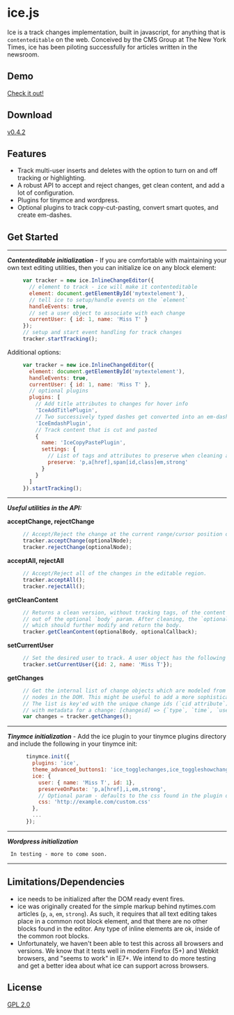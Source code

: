 # ice.js

Ice is a track changes implementation, built in javascript, for anything that is `contenteditable` on the web. Conceived by the CMS Group at The New York Times, ice has been piloting successfully for articles written in the newsroom.

## Demo

[Check it out!](http://NYTimes.github.com/ice/demo/)

## Download

[v0.4.2](http://nytimes.github.com/ice/downloads/ice_0.4.2.zip)

## Features

- Track multi-user inserts and deletes with the option to turn on and off tracking or highlighting.
- A robust API to accept and reject changes, get clean content, and add a lot of configuration.
- Plugins for tinymce and wordpress.
- Optional plugins to track copy-cut-pasting, convert smart quotes, and create em-dashes.

## Get Started

***

**_Contenteditable initialization_** - If you are comfortable with maintaining your own text editing utilities, then you can initialize ice on any block element:
```javascript
     var tracker = new ice.InlineChangeEditor({
       // element to track - ice will make it contenteditable
       element: document.getElementById('mytextelement'),
       // tell ice to setup/handle events on the `element`
       handleEvents: true,
       // set a user object to associate with each change
       currentUser: { id: 1, name: 'Miss T' }
     });
     // setup and start event handling for track changes
     tracker.startTracking();
```
Additional options:
```javascript
     var tracker = new ice.InlineChangeEditor({
       element: document.getElementById('mytextelement'),
       handleEvents: true,
       currentUser: { id: 1, name: 'Miss T' },
       // optional plugins
       plugins: [
         // Add title attributes to changes for hover info
         'IceAddTitlePlugin',
         // Two successively typed dashes get converted into an em-dash
         'IceEmdashPlugin',
         // Track content that is cut and pasted
         {
           name: 'IceCopyPastePlugin',
           settings: {
             // List of tags and attributes to preserve when cleaning a paste
             preserve: 'p,a[href],span[id,class]em,strong'
           }
         }
       ]
     }).startTracking();
```
***

**_Useful utilities in the API:_**

**acceptChange, rejectChange**
```javascript
     // Accept/Reject the change at the current range/cursor position or at the given `optionalNode`
     tracker.acceptChange(optionalNode);
     tracker.rejectChange(optionalNode);
```
**acceptAll, rejectAll**
```javascript
     // Accept/Reject all of the changes in the editable region.
     tracker.acceptAll();
     tracker.rejectAll();
```
**getCleanContent**
```javascript
     // Returns a clean version, without tracking tags, of the content in the editable element or
     // out of the optional `body` param. After cleaning, the `optionalCallback` param is called
     // which should further modify and return the body.
     tracker.getCleanContent(optionalBody, optionalCallback);
```
**setCurrentUser**
```javascript
     // Set the desired user to track. A user object has the following properties: { `id`, `name` }.
     tracker.setCurrentUser({id: 2, name: 'Miss T'});
```
**getChanges**
```javascript
     // Get the internal list of change objects which are modeled from all of the change tracking
     // nodes in the DOM. This might be useful to add a more sophisticated change tracking UI/UX.
     // The list is key'ed with the unique change ids (`cid attribute`) and points to an object
     // with metadata for a change: [changeid] => {`type`, `time`, `userid`, `username`}
     var changes = tracker.getChanges();
```
***

**_Tinymce initialization_** - Add the ice plugin to your tinymce plugins directory and include the following in your tinymce init:
```javascript
      tinymce.init({
        plugins: 'ice',
        theme_advanced_buttons1: 'ice_togglechanges,ice_toggleshowchanges,iceacceptall,icerejectall,iceaccept,icereject',
        ice: {
          user: { name: 'Miss T', id: 1},
          preserveOnPaste: 'p,a[href],i,em,strong',
          // Optional param - defaults to the css found in the plugin directory
          css: 'http://example.com/custom.css'
        },
        ...
      });
```
***

**_Wordpress initialization_**

     In testing - more to come soon.

***

## Limitations/Dependencies

- ice needs to be initialized after the DOM ready event fires.
- ice was originally created for the simple markup behind nytimes.com articles (`p`, `a`, `em`, `strong`). As such, it requires that all text editing takes place in a common root block element, and that there are no other blocks found in the editor. Any type of inline elements are ok, inside of the common root blocks.
- Unfortunately, we haven't been able to test this across all browsers and versions. We know that it tests well in modern Firefox (5+) and Webkit browsers, and "seems to work" in IE7+. We intend to do more testing and get a better idea about what ice can support across browsers.

## License

[GPL 2.0](https://github.com/NYTimes/ice/blob/master/LICENSE)
